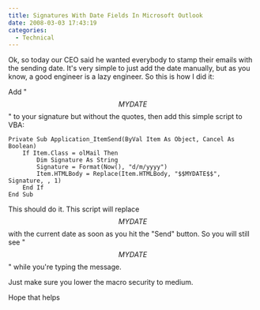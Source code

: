 ```yaml
---
title: Signatures With Date Fields In Microsoft Outlook
date: 2008-03-03 17:43:19
categories:
  - Technical
---
```


Ok, so today our CEO said he wanted everybody to stamp their emails with the sending date. It's very simple to just add the date manually, but as you know, a good engineer is a lazy engineer. So this is how I did it:<!--more-->

Add "$$MYDATE$$" to your signature but without the quotes, then add this simple script to VBA:

```plaintext
Private Sub Application_ItemSend(ByVal Item As Object, Cancel As Boolean)
    If Item.Class = olMail Then
        Dim Signature As String
        Signature = Format(Now(), "d/m/yyyy")
        Item.HTMLBody = Replace(Item.HTMLBody, "$$MYDATE$$", Signature, , 1)
    End If
End Sub
```

This should do it. This script will replace $$MYDATE$$ with the current date as soon as you hit the "Send" button. So you will still see "$$MYDATE$$" while you're typing the message.

Just make sure you lower the macro security to medium.

Hope that helps